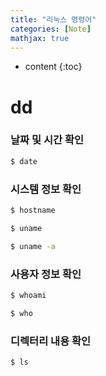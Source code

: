 ```yaml
---
title: "리눅스 명령어"
categories: [Note]
mathjax: true
---
```


* content
{:toc}
# dd

### 날짜 및 시간 확인

```bash
$ date
```

### 시스템 정보 확인

```bash
$ hostname
```



```bash
$ uname
```



```bash
$ uname -a
```

### 사용자 정보 확인

```bash
$ whoami
```



```bash
$ who
```



### 디렉터리 내용 확인

```bash
$ ls
```

